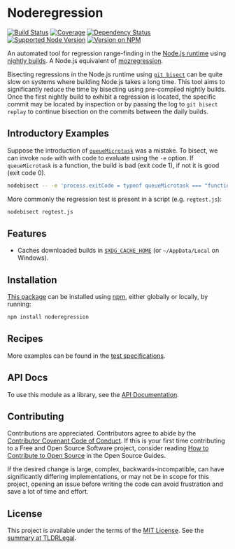 Noderegression
==============

[![Build Status](https://img.shields.io/github/actions/workflow/status/kevinoid/noderegression/node.js.yml?branch=main&style=flat&label=build)](https://github.com/kevinoid/noderegression/actions?query=branch%3Amain)
[![Coverage](https://img.shields.io/codecov/c/github/kevinoid/noderegression/main.svg?style=flat)](https://app.codecov.io/gh/kevinoid/noderegression/branch/main)
[![Dependency Status](https://img.shields.io/david/kevinoid/noderegression.svg?style=flat)](https://david-dm.org/kevinoid/noderegression)
[![Supported Node Version](https://img.shields.io/node/v/noderegression.svg?style=flat)](https://www.npmjs.com/package/noderegression)
[![Version on NPM](https://img.shields.io/npm/v/noderegression.svg?style=flat)](https://www.npmjs.com/package/noderegression)

An automated tool for regression range-finding in the [Node.js
runtime](https://nodejs.org/) using [nightly
builds](https://nodejs.org/download/nightly/).  A Node.js equivalent of
[mozregression](http://mozilla.github.com/mozregression/).

Bisecting regressions in the Node.js runtime using [`git
bisect`](https://git-scm.com/docs/git-bisect) can be quite slow on systems
where building Node.js takes a long time.  This tool aims to significantly
reduce the time by bisecting using pre-compiled nightly builds.  Once the
first nightly build to exhibit a regression is located, the specific commit
may be located by inspection or by passing the log to `git bisect replay`
to continue bisection on the commits between the daily builds.

## Introductory Examples

Suppose the introduction of
[`queueMicrotask`](https://nodejs.org/api/globals.html#globals_queuemicrotask_callback)
was a mistake.  To bisect, we can invoke `node` with with code to evaluate
using the `-e` option.  If `queueMicrotask` is a function, the build is bad
(exit code 1), if not it is good (exit code 0).

```sh
nodebisect -- -e 'process.exitCode = typeof queueMicrotask === "function" ? 1 : 0'
```

More commonly the regression test is present in a script (e.g. `regtest.js`):

```sh
nodebisect regtest.js
```

## Features

* Caches downloaded builds in
  [`$XDG_CACHE_HOME`](https://specifications.freedesktop.org/basedir-spec/latest/ar01s03.html)
  (or `~/AppData/Local` on Windows).

## Installation

[This package](https://www.npmjs.com/package/noderegression) can be
installed using [npm](https://www.npmjs.com/), either globally or locally, by
running:

```sh
npm install noderegression
```

## Recipes

More examples can be found in the [test
specifications](https://kevinoid.github.io/noderegression/spec).

## API Docs

To use this module as a library, see the [API
Documentation](https://kevinoid.github.io/noderegression/api).

## Contributing

Contributions are appreciated.  Contributors agree to abide by the [Contributor
Covenant Code of
Conduct](https://www.contributor-covenant.org/version/1/4/code-of-conduct.html).
If this is your first time contributing to a Free and Open Source Software
project, consider reading [How to Contribute to Open
Source](https://opensource.guide/how-to-contribute/)
in the Open Source Guides.

If the desired change is large, complex, backwards-incompatible, can have
significantly differing implementations, or may not be in scope for this
project, opening an issue before writing the code can avoid frustration and
save a lot of time and effort.

## License

This project is available under the terms of the [MIT License](LICENSE.txt).
See the [summary at TLDRLegal](https://tldrlegal.com/license/mit-license).
